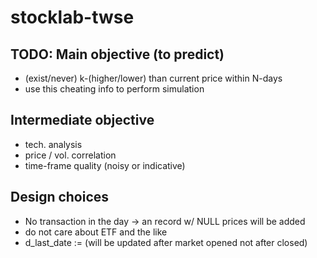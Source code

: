 # stocklab-twse

## TODO: Main objective (to predict)
- (exist/never) k-(higher/lower) than current price within N-days
- use this cheating info to perform simulation

## Intermediate objective
- tech. analysis
- price / vol. correlation
- time-frame quality (noisy or indicative)

## Design choices
- No transaction in the day -> an record w/ NULL prices will be added
- do not care about ETF and the like
- d_last_date := (will be updated after market opened not after closed)

